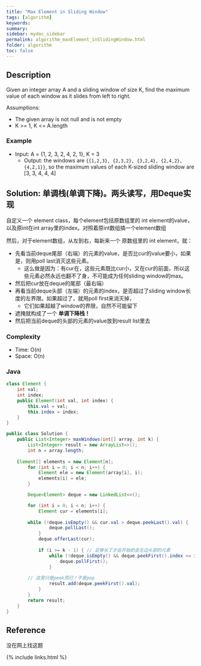 ```yaml
---
title: "Max Element in Sliding Window"
tags: [algorithm]
keywords:
summary:
sidebar: mydoc_sidebar
permalink: algorithm_maxElement_inSlidingWindow.html
folder: algorithm
toc: false
---
```


## Description
Given an integer array A and a sliding window of size K, 
find the maximum value of each window as it slides from left to right.

Assumptions:
* The given array is not null and is not empty
* K >= 1, K <= A.length

### Example
* Input: A = {1, 2, 3, 2, 4, 2, 1}, K = 3
  * Output: the windows are `{{1,2,3}, {2,3,2}, {3,2,4}, {2,4,2}, {4,2,1}}`, so the maximum values of each K-sized sliding window are [3, 3, 4, 4, 4]

## Solution: 单调栈(单调下降)。两头读写，用Deque实现
自定义一个 element class，每个element包括原数组里的 int element的value，以及原int在int array里的index。对照着原int数组搞一个element数组

然后，对于element数组，从左到右，每新来一个 原数组里的 int element，就：
* 先看当前deque尾部（右端）的元素的value，是否比cur的value要小，如果是，则用poll last消灭这些元素。
  * 这么做是因为：有cur在，这些元素既比cur小，又在cur的前面，所以这些元素必然永远也翻不了身，不可能成为任何sliding window的max。
* 然后把cur放在deque的尾部（最右端）
* 再看当前deque头部（左端）的元素的index，是否超过了sliding window长度的左界限。如果超过了，就用poll first来消灭掉，
  * 它们如果超越了window的界限，自然不可能留下
* 遮掩就构成了一个 **单调下降栈！**
* 然后把当前deque的头部的元素的value放到result list里去

### Complexity
* Time: O(n)
* Space: O(n)

### Java
```java
class Element {
    int val;
    int index;
    public Element(int val, int index) {
        this.val = val;
        this.index = index;
    }
}

public class Solution {
    public List<Integer> maxWindows(int[] array, int k) {
        List<Integer> result = new ArrayList<>();
        int n = array.length;
        
	Element[] elements = new Element[n];
        for (int i = 0; i < n; i++) {
            Element ele = new Element(array[i], i);
            elements[i] = ele;
        }

        Deque<Element> deque = new LinkedList<>();

        for (int i = 0; i < n; i++) {
            Element cur = elements[i];
            
	    while (!deque.isEmpty() && cur.val > deque.peekLast().val) {
                deque.pollLast();
            }
            deque.offerLast(cur);
	
            if (i >= k - 1) { // 足够长了才会开始扔走左边头部的元素
                while (!deque.isEmpty() && deque.peekFirst().index <= i - k) {
                    deque.pollFirst();
                }
		
		// 这里只是peek而已！不是pop
                result.add(deque.peekFirst().val);
            }
        }
        return result;
    }
}
```

## Reference
没在网上找这题

{% include links.html %}
